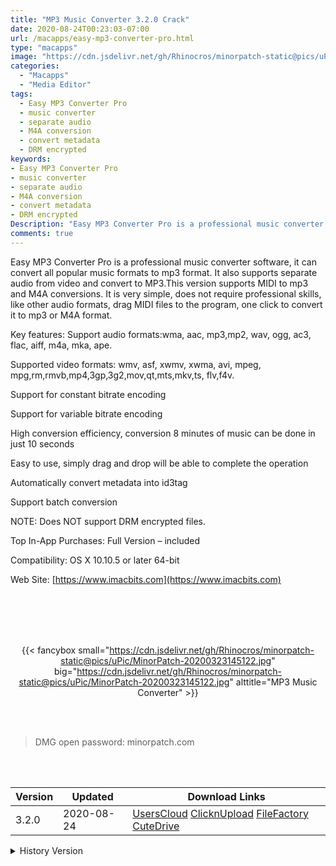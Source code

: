```yaml
---
title: "MP3 Music Converter 3.2.0 Crack"
date: 2020-08-24T00:23:03-07:00
url: /macapps/easy-mp3-converter-pro.html
type: "macapps"
image: "https://cdn.jsdelivr.net/gh/Rhinocros/minorpatch-static@pics/uPic/dcQ4Et.png"
categories:
  - "Macapps"
  - "Media Editor"
tags:
  - Easy MP3 Converter Pro
  - music converter
  - separate audio
  - M4A conversion
  - convert metadata
  - DRM encrypted
keywords:
- Easy MP3 Converter Pro
- music converter
- separate audio
- M4A conversion
- convert metadata
- DRM encrypted
Description: "Easy MP3 Converter Pro is a professional music converter software, it can convert all popular music formats to mp3 format. It also supports separate audio from video and convert to MP3.This version supports MIDI to mp3 and M4A conversions"
comments: true
---
```


Easy MP3 Converter Pro is a professional music converter software, it can convert all popular music formats to mp3 format. It also supports separate audio from video and convert to MP3.This version supports MIDI to mp3 and M4A conversions. It is very simple, does not require professional skills, like other audio formats, drag MIDI files to the program, one click to convert it to mp3 or M4A format.

Key features:
Support audio formats:wma, aac, mp3,mp2, wav, ogg, ac3, flac, aiff, m4a, mka, ape.

Supported video formats: wmv, asf, xwmv, xwma, avi, mpeg, mpg,rm,rmvb,mp4,3gp,3g2,mov,qt,mts,mkv,ts, flv,f4v.

Support for constant bitrate encoding

Support for variable bitrate encoding

High conversion efficiency, conversion 8 minutes of music can be done in just 10 seconds

Easy to use, simply drag and drop will be able to complete the operation

Automatically convert metadata into id3tag

Support batch conversion

NOTE: Does NOT support DRM encrypted files.


Top In-App Purchases: Full Version – included

Compatibility: OS X 10.10.5 or later 64-bit

Web Site: [https://www.imacbits.com](https://www.imacbits.com)

<br/>
<br/>
<script async src="https://pagead2.googlesyndication.com/pagead/js/adsbygoogle.js"></script>
<ins class="adsbygoogle"
     style="display:block; text-align:center;"
     data-ad-layout="in-article"
     data-ad-format="fluid"
     data-ad-client="ca-pub-8746275014476192"
     data-ad-slot="5144997159"></ins>
<script>
     (adsbygoogle = window.adsbygoogle || []).push({});
</script>
<br/>
<br/>


<center>

{{< fancybox small="https://cdn.jsdelivr.net/gh/Rhinocros/minorpatch-static@pics/uPic/MinorPatch-20200323145122.jpg" big="https://cdn.jsdelivr.net/gh/Rhinocros/minorpatch-static@pics/uPic/MinorPatch-20200323145122.jpg" alttitle="MP3 Music Converter" >}}

</center>

<br/>
<br/>


> DMG open password: minorpatch.com

<br/>

<br/>
<div id="history_version" class="history_version">

| Version | Updated | Download Links |
| ---- | ---- | ---- |
| 3.2.0 | 2020-08-24 | [UsersCloud](https://ouo.io/PYXaIN)   [ClicknUpload](https://ouo.io/NUdoht)   [FileFactory](https://ouo.io/ur64dU)   [CuteDrive](https://ouo.io/suYwIFk) |
<details>
<summary>History Version</summary>

| Version | Updated | Download Links |
| ---- | ---- | ---- |
| 3.1.0 | 2020-04-04 | [UsersCloud](https://ouo.io/SQQsNd)   [ClicknUpload](https://ouo.io/Twto1a)   [FileFactory](https://ouo.io/VZdh5re)   [CuteDrive](https://ouo.io/LTNlGOt) |
| 3.0.0 | 2020-03-23 | [UsersCloud](https://ouo.io/vsd0oRS)   [ClicknUpload](https://ouo.io/g5juSBU)   [FileFactory](https://ouo.io/GTxcvaH)   [CuteDrive](https://ouo.io/lZGHDz) |
</details>

</div>
